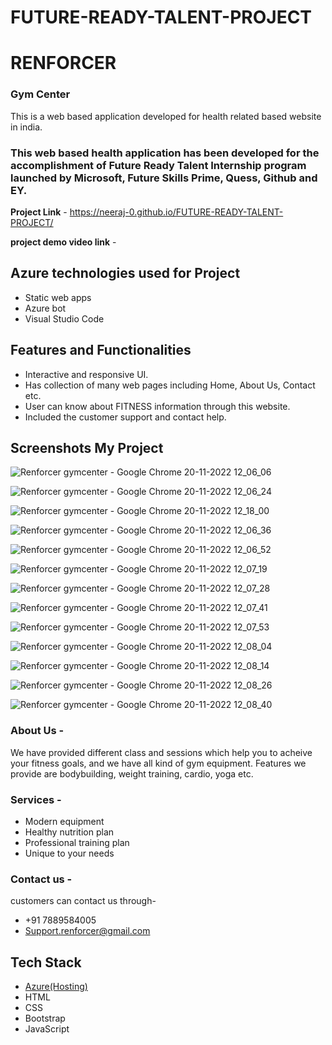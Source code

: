 # FUTURE-READY-TALENT-PROJECT
# RENFORCER 
### Gym Center

This is a web based application developed for health related based website in india.

### This web based health application has been developed for the accomplishment of Future Ready Talent Internship program launched by Microsoft, Future Skills Prime, Quess, Github and EY.


**Project Link** - https://neeraj-0.github.io/FUTURE-READY-TALENT-PROJECT/

**project demo video link** - 

## Azure technologies used for Project

- Static web apps
- Azure bot
- Visual Studio Code

## Features and Functionalities 

- Interactive and responsive UI.
- Has collection of many web pages including Home, About Us, Contact etc.
- User can know about FITNESS information through this website.
- Included the customer support and contact help.

## Screenshots My Project

![Renforcer gymcenter - Google Chrome 20-11-2022 12_06_06](https://user-images.githubusercontent.com/110827522/202889716-081e950c-df03-4437-8e47-3c22939df589.png)

![Renforcer gymcenter - Google Chrome 20-11-2022 12_06_24](https://user-images.githubusercontent.com/110827522/202889749-1d31c657-7eed-4013-a6e6-2ec83e1343b7.png)

![Renforcer gymcenter - Google Chrome 20-11-2022 12_18_00](https://user-images.githubusercontent.com/110827522/202889771-9da2ac69-e7a4-4229-a708-5c0b10d58509.png)

![Renforcer gymcenter - Google Chrome 20-11-2022 12_06_36](https://user-images.githubusercontent.com/110827522/202889783-13445df4-8432-4d3d-bb98-3340c540a830.png)

![Renforcer gymcenter - Google Chrome 20-11-2022 12_06_52](https://user-images.githubusercontent.com/110827522/202889788-1aa08936-dbb4-4afb-bf2c-ef52e8d4ff88.png)

![Renforcer gymcenter - Google Chrome 20-11-2022 12_07_19](https://user-images.githubusercontent.com/110827522/202889841-36013818-d604-4c1b-a220-7c0a2b1f76f0.png)

![Renforcer gymcenter - Google Chrome 20-11-2022 12_07_28](https://user-images.githubusercontent.com/110827522/202889845-0bce4cb0-fc60-4cda-9773-420c7e32e697.png)

![Renforcer gymcenter - Google Chrome 20-11-2022 12_07_41](https://user-images.githubusercontent.com/110827522/202889848-13c104e5-a9af-447c-b115-7f16a06785fe.png)

![Renforcer gymcenter - Google Chrome 20-11-2022 12_07_53](https://user-images.githubusercontent.com/110827522/202889850-37854443-658d-492d-8963-76feff6a7ca5.png)

![Renforcer gymcenter - Google Chrome 20-11-2022 12_08_04](https://user-images.githubusercontent.com/110827522/202889857-99c74ec6-8e13-4333-9515-20d213bf953d.png)

![Renforcer gymcenter - Google Chrome 20-11-2022 12_08_14](https://user-images.githubusercontent.com/110827522/202889860-5d4f5a33-d722-4ea1-91cc-07516c027589.png)

![Renforcer gymcenter - Google Chrome 20-11-2022 12_08_26](https://user-images.githubusercontent.com/110827522/202889869-569eb521-f938-481c-ab54-275bf9949c08.png)

![Renforcer gymcenter - Google Chrome 20-11-2022 12_08_40](https://user-images.githubusercontent.com/110827522/202889874-ea833fee-400f-45ed-a69e-3a32e1d5a46a.png)


### About Us -
We have provided different class and sessions which help you to acheive your fitness goals, and we have all kind of gym equipment. Features we provide are bodybuilding, weight training, cardio, yoga etc.

### Services -
- Modern equipment
- Healthy nutrition plan
- Professional training plan
- Unique to your needs

### Contact us -
customers can contact us through-
- +91 7889584005
- Support.renforcer@gmail.com

## Tech Stack 
- [Azure(Hosting)](https://azure.microsoft.com/en-in/features/azure-portal/)
- HTML
- CSS
- Bootstrap
- JavaScript
